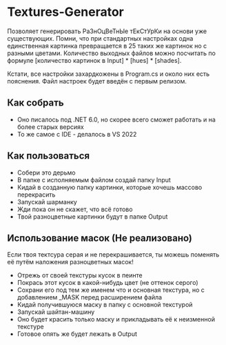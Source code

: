 # Textures-Generator
 
Позволяет генерировать РаЗнОцВеТнЫе тЕкСтУрКи на основи уже существующих.
Помни, что при стандартных настройках одна единственная картинка превращается в 25 таких же картинок но с разными цветами.
Количество выходных файлов можно посчитать по формуле [количество картинок в Input] * [hues] * [shades].

Кстати, все настройки захардкожены в Program.cs и около них есть пояснения. Файл настроек будет введён с первым релизом.

## Как собрать
- Оно писалось под .NET 6.0, но скорее всего сможет работать и на более старых версиях
- То же самое с IDE - делалось в VS 2022

## Как пользоваться
- Собери это дерьмо
- В папке с исполняемым файлом создай папку Input
- Кидай в созданную папку картинки, которые хочешь массово перекрасить
- Запускай шарманку
- Жди пока он не скажет, что всё готово
- Твой разноцветные картинки будут в папке Output

## Использование масок (Не реализовано)
Если твоя тектсура серая и не перекрашивается, ты можешь поменять её путём наложения разноцветных масок!
- Отрежь от своей текстуры кусок в пеинте
- Покрась этот кусок в какой-нибудь цвет (не оттенок серого)
- Сохрани его под тем же именем что и основная текстура, но с добавлением _MASK перед расширением файла
- Кидай получившуюся маску в папку с основной текстурой
- Запускай шайтан-машину
- Оно будет красить только маску и прикладывать её к неизменной текстуре
- Готовое опять же будет лежать в Output
